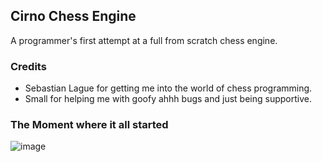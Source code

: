 
## Cirno Chess Engine

A programmer's first attempt at a full from scratch chess engine.

### Credits
- Sebastian Lague for getting me into the world of chess programming.
- Small for helping me with goofy ahhh bugs and just being supportive.

### The Moment where it all started
![image](https://github.com/DoormatIka/cirno-chess-engine/assets/68234036/46a4ba89-3bc4-4330-8fd7-72abc01d22c2)
